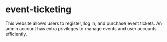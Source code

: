 # event-ticketing
This website allows users to register, log in, and purchase event tickets. An admin account has extra privileges to manage events and user accounts efficiently.
